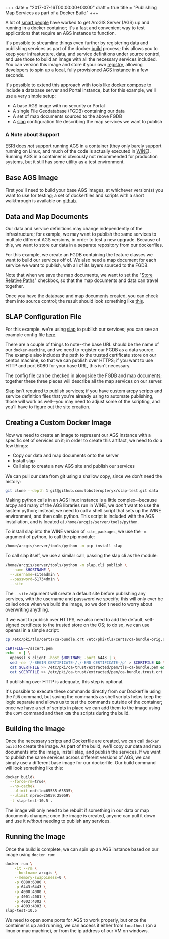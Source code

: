+++
date = "2017-07-16T00:00:00+00:00"
draft = true 
title = "Publishing Map Services as part of a Docker Build"
+++

A lot of [smart people](https://github.com/mraad/docker-arcgis) have worked to get ArcGIS Server (AGS) up and running in a docker container; it's a fast and convenient way to test applications that require an AGS instance to function.  

It's possible to streamline things even further by registering data and publishing services as part of the docker [build](https://docs.docker.com/engine/reference/commandline/build/) process; this allows you to keep your infrastucture, data, and service definitions under source control, and use those to build an image with all the necessary services included.  You can version this image and store it your own [registry](https://docs.docker.com/registry/), allowing developers to spin up a local, fully provisioned AGS instance in a few seconds.

It's possible to extend this approach with tools like [docker compose](https://docs.docker.com/compose/) to include a database server and Portal instance, but for this example, we'll use a very simple setup:

* A base AGS image with no security or Portal
* A single File Geodatabase (FGDB) containing our data
* A set of map documents sourced to the above FGDB
* A [slap](https://github.com/lobsteropteryx/slap) configuration file describing the map services we want to publish

### A Note about Support
ESRI does *not* support running AGS in a container (they only barely support running on Linux, and much of the code is actually executed in [WINE](https://www.winehq.org/)).  Running AGS in a container is obviously not recommended for production systems, but it still has some utility as a test environment.

## Base AGS Image
First you'll need to build your base AGS images, at whichever version(s) you want to use for testing; a  set of dockerfiles and scripts with a short walkthrough is available on [github](https://github.com/lobsteropteryx/docker-esri).
 
## Data and Map Documents
Our data and service definitions may change independently of the infrastructure; for example, we may want to publish the same services to multiple different AGS versions, in order to test a new upgrade.  Because of this, we want to store our data in a separate repository from our dockerfiles.

For this example, we create an FGDB containing the feature classes we want to build our services off of.  We also need a map document for each service we want to publish, with all of its layers sourced to the FGDB.

Note that when we save the map documents, we want to set the "[Store Relative Paths](http://desktop.arcgis.com/en/arcmap/latest/map/working-with-arcmap/referencing-data-in-the-map.htm)" checkbox, so that the map documents and data can travel together.

Once you have the database and map documents created, you can check them into source control; the result should look something like [this](https://github.com/lobsteropteryx/slap-test).

## SLAP Configuration File
For this example, we're using [slap](https://github.com/lobsteropteryx/slap) to publish our services; you can see an example config file [here](https://github.com/lobsteropteryx/slap-test/blob/master/config.json).  

There are a couple of things to note--the base URL should be the name of our `docker-machine`, and we need to register our FGDB as a data source.  The example also includes the path to the trusted certificate store on our centos machine, so that we can publish over HTTPS; if you want to use HTTP and port 6080 for your base URL, this isn't necessary.
  
The config file can be checked in alongside the FGDB and map documents; together these three pieces will describe all the map services on our server.

Slap isn't required to publish services; if you have custom arcpy scripts and service definition files that you're already using to automate publishing, those will work as well--you may need to adjust some of the scripting, and you'll have to figure out the site creation.

## Creating a Custom Docker Image
Now we need to create an image to represent our AGS instance with a specific set of services on it; in order to create this artifact, we need to do a few things:

* Copy our data and map documents onto the server
* Install slap
* Call slap to create a new AGS site and publish our services

We can pull our data from git using a shallow copy, since we don't need the history:

```bash
git clone --depth 1 git@github.com:lobsteropteryx/slap-test.git data
```

Making python calls in an AGS linux instance is a little complex--because arcpy and many of the AGS libraries run in WINE, we *don't* want to use the system python; instead, we need to call a shell script that sets up the WINE environment, and then calls python.  This script is included with the AGS installation, and is located at `/home/arcgis/server/tools/python`.

To install slap into the WINE version of `site_packages`, we use the `-m` argument of python, to call the pip module:

```bash
/home/arcgis/server/tools/python -m pip install slap
```

To call slap itself, we use a similar call, passing the slap cli as the module:

```bash
/home/arcgis/server/tools/python -m slap.cli publish \
  --name $HOSTNAME \
  --username=siteadmin \
  --password=51734dm1n \
  --site
```

The `--site` argument will create a default site before publishing any services, with the username and password we specify; this will only ever be called once when we build the image, so we don't need to worry about overwriting anything.

If we want to publish over HTTPS, we also need to add the default, self-signed certificate to the trusted store on the OS; to do so, we can use openssl in a simple script:

```bash
cp /etc/pki/tls/certs/ca-bundle.crt /etc/pki/tls/certs/ca-bundle-orig.crt

CERTFILE=~/sscert.pem
echo -n | \
  openssl s_client -host $HOSTNAME -port 6443 | \
  sed -ne '/-BEGIN CERTIFICATE-/,/-END CERTIFICATE-/p' > $CERTFILE && \
  cat $CERTFILE >> /etc/pki/ca-trust/extracted/pem/tls-ca-bundle.pem && \
  cat $CERTFILE >> /etc/pki/ca-trust/extracted/pem/ca-bundle.trust.crt
```

If publishing over HTTP is adequate, this step is optional.

It's possible to execute these commands directly from our Dockerfile using the `RUN` command, but saving the commands as shell scripts helps keep the logic separate and allows us to test the commands outside of the container; once we have a set of scripts in place we can add them to the image using the `COPY` command and then `RUN` the scripts during the build.

## Building the Image

Once the necessary scripts and Dockerfile are created, we can call `docker build` to create the image.  As part of the build, we'll copy our data and map documents into the image, install slap, and publish the services.  If we want to publish the same services across different versions of AGS, we can simply use a different base image for our dockerfile.  Our build command will look something like this:

```bash
docker build\
  --force-rm=true\
  --no-cache\
  --ulimit nofile=65535:65535\
  --ulimit nproc=25059:25059\
  -t slap-test-10.5 .
```

The image will only need to be rebuilt if something in our data or map documents changes; once the image is created, anyone can pull it down and use it *without* needing to publish any services.

## Running the Image

Once the build is complete, we can spin up an AGS instance based on our image using `docker run`:

```bash
docker run \
    -it --rm \
    --hostname arcgis \
    --memory-swappiness=0 \
    -p 6080:6080 \
    -p 6443:6443 \
    -p 4000:4000 \
    -p 4001:4001 \
    -p 4002:4002 \
    -p 4003:4003 \
slap-test-10.5
```

We need to open some ports for AGS to work properly, but once the container is up and running, we can access it either from `localhost` (on a linux or mac machine), or from the ip address of our VM on windows.
